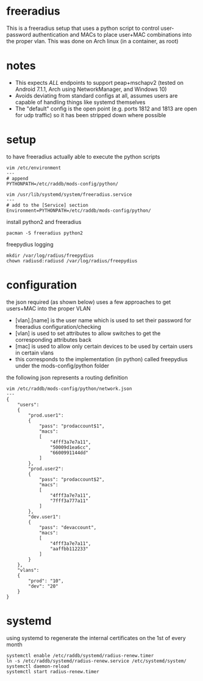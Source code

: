freeradius
===

This is a freeradius setup that uses a python script to control user-password authentication and MACs to place user+MAC combinations into the proper vlan. This was done on Arch linux (in a container, as root)

# notes

* This expects _ALL_ endpoints to support peap+mschapv2 (tested on Android 7.1.1, Arch using NetworkManager, and Windows 10)
* Avoids deviating from standard configs at all, assumes users are capable of handling things like systemd themselves
* The "default" config is the open point (e.g. ports 1812 and 1813 are open for udp traffic) so it has been stripped down where possible

# setup

to have freeradius actually able to execute the python scripts
```
vim /etc/environment
---
# append
PYTHONPATH=/etc/raddb/mods-config/python/
```

```
vim /usr/lib/systemd/system/freeradius.service
---
# add to the [Service] section
Environment=PYTHONPATH=/etc/raddb/mods-config/python/
```

install python2 and freeradius
```
pacman -S freeradius python2
```

freepydius logging
```
mkdir /var/log/radius/freepydius
chown radiusd:radiusd /var/log/radius/freepydius
```

# configuration

the json required (as shown below) uses a few approaches to get users+MAC into the proper VLAN
* [vlan].[name] is the user name which is used to set their password for freeradius configuration/checking
* [vlan] is used to set attributes to allow switches to get the corresponding attributes back
* [mac] is used to allow only certain devices to be used by certain users in certain vlans
* this corresponds to the implementation (in python) called freepydius under the mods-config/python folder

the following json represents a routing definition
```
vim /etc/raddb/mods-config/python/network.json
---
{
    "users":
    {
        "prod.user1":
        {
            "pass": "prodaccount$1",
            "macs":
            [
                "4fff3a7e7a11",
                "50009d1ea6cc",
                "6600991144dd"
            ]
        },
        "prod.user2":
        {
            "pass": "prodaccount$2",
            "macs":
            [
                "4fff3a7e7a11",
                "7fff3a777a11"
            ]
        },
        "dev.user1":
        {
            "pass": "devaccount",
            "macs":
            [
                "4fff3a7e7a11",
                "aaffbb112233"
            ]
        }
    },
    "vlans":
    {
        "prod": "10",
        "dev": "20"
    }
}
```

# systemd

using systemd to regenerate the internal certificates on the 1st of every month

```
systemctl enable /etc/raddb/systemd/radius-renew.timer
ln -s /etc/raddb/systemd/radius-renew.service /etc/systemd/system/
systemctl daemon-reload
systemctl start radius-renew.timer
```

